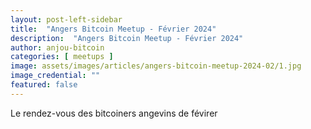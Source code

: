 ```yaml
---
layout: post-left-sidebar
title:  "Angers Bitcoin Meetup - Février 2024"
description:  "Angers Bitcoin Meetup - Février 2024"
author: anjou-bitcoin
categories: [ meetups ]
image: assets/images/articles/angers-bitcoin-meetup-2024-02/1.jpg
image_credential: ""
featured: false
---
```


Le rendez-vous des bitcoiners angevins de févirer 